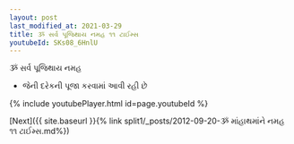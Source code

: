 ```yaml
---
layout: post
last_modified_at: 2021-03-29
title: ૐ સર્વ પૂજિથાય નમહ ૧૧ ટાઈમ્સ
youtubeId: SKs08_6HnlU
---
```

 
 
 ૐ સર્વ પૂજિથાય નમહ  
 
 -  જેની દરેકની પૂજા કરવામાં આવી રહી છે 
 
  
 
  
 
 
 
 
 
 


{% include youtubePlayer.html id=page.youtubeId %}
 
[Next]({{ site.baseurl }}{% link  split1/_posts/2012-09-20-ૐ માંહાથમાંને નમહ ૧૧ ટાઈમ્સ.md%})
 
